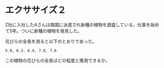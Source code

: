 # エクササイズ２

Z社に入社したAさんは南国に派遣され新種の植物を調査している。仕事を始めて5年。ついに新種の植物を発見した。

花びらの全長を測ると以下のとおりであった。

```
5.9, 6.3, 6.4, 7.8, 7.6
```

この植物の花びらの全長はどの程度と推測できるか。
